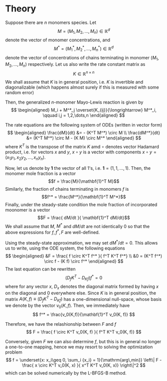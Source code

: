 # Theory

Suppose there are $n$ monomers species. Let
$$M = (M_1, M_2,\dots, M_n) \in \mathbb{R}^d$$
denote the vector of monomer concentrations, and
$$M^* = (M_1^*, M_2^*, \dots, M_n^*) \in \mathbb{R}^d$$
denote the vector of concentrations of chains terminating in monomer $(M_1, M_2,\dots, M_n)$ respectively.
Let us also write the rate constant matrix as
$$K \in \mathbb{R}^{n\times n}$$
We shall assume that $K$ is in general position, i.e. $K$ is invertible and diagonalizable (which happens almost surely if this is measured with some random error)

Then, the generalized $n$-monomer Mayo-Lewis reaction is given by
$$
\begin{aligned}
    M_i + M^*_j \overset{K_{ij}}{\longrightarrow} M^*_i,
    \qquad
    i,j = 1,2,\dots,n
\end{aligned}
$$

The rate equations are the following system of ODEs (written in vector form)
$$
\begin{aligned}
    \frac{dM}{dt} &= - (K^T M^*) \circ M \\
    \frac{dM^*}{dt} &= (K^T M^*) \circ M - (K M) \circ M^*
\end{aligned}
$$
where $K^T$ is the transpose of the matrix $K$ amd $\circ$ denotes vector Hadamard product, i.e. for vectors $x$ and $y$, $x\circ y$ is a vector with components $x\circ y = (x_1y_1, x_2y_2, \dots, x_ny_n)$.

Now, let us denote by $\mathbf{1}$ the vector of all $1$'s, i.e. $\mathbf{1} = (1, 1, \dots, 1)$. Then, the monomer mole fraction is a vector
$$f = \frac{M}{\mathbf{1}^T M}$$
Similarly, the fraction of chains terminating in monomers $f$ is
$$f^* = \frac{M^*}{\mathbf{1}^T M^*}$$
Finally, under the steady-state condition the mole fraction of incorporated moonomer is a vector
$$F = \frac{ dM/dt }{ \mathbf{1}^T dM/dt}$$
We shall assume that $M$, $M^*$ and $dM/dt$ are not identically 0 so that the above expressions for $f,f^*,F$ are well-defined.

Using the steady-state approximation, we may set $dM^*/dt = 0$. This allows us to write, using the ODE system, the following equations
$$
\begin{aligned}
    &F = \frac{ f \circ K^T f^* }{ f^T K^T f^*} \\
    &0 = (K^T f^*) \circ f - (K f) \circ f^*
\end{aligned}
$$
The last equation can be rewritten
$$
    (D_f K^T - D_{K f}) f^* = 0
$$
where for any vector $x$, $D_x$ denotes the diagonal matrix formed by having $x$ on the diagonal and $0$ everywhere else. Since $K$ is in general position, the matrix $A(K,f) \equiv (D_f K^T - D_{K f})$ has a one-dimensional null-space, whose basis we denote by the vector $v_0(K,f)$. Then, we immediately have
$$
    f^* = \frac{v_0(K,f)}{\mathbf{1}^T v_0(K, f)}
$$

Therefore, we have the relashionship between $F$ and $f$
$$
    F = \frac{ f \circ K^T v_0(K, f) }{ f^T K^T v_0(K, f)}
$$

Conversely, given $F$ we can also determine $f$, but this is in general no longer a one-to-one mapping, hence we may resort to solving the optimization problem
$$
    f = \underset{x: x_i\geq 0, \sum_i {x_i} = 1}{\mathrm{arg\,min}}
    \left\|
        F - \frac{ x \circ K^T v_0(K, x) }{ x^T K^T v_0(K, x)}
    \right\|^2
$$
which can be solved numerically by the L-BFGS-B method.
